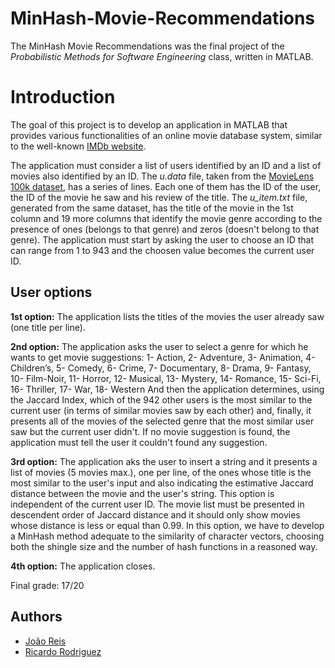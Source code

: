 # MinHash-Movie-Recommendations

The MinHash Movie Recommendations was the final project of the *Probabilistic Methods for Software Engineering* class, written in MATLAB.

# Introduction

The goal of this project is to develop an application in MATLAB that provides various functionalities of an online movie database system, similar to the well-known [IMDb website](https://www.imdb.com/).

The application must consider a list of users identified by an ID and a list of movies also identified by an ID. The *u.data* file, taken from the [MovieLens 100k dataset](http://grouplens.org/datasets/movielens/), has a series of lines. Each one of them has the ID of the user, the ID of the movie he saw and his review of the title. The *u_item.txt* file, generated from the same dataset, has the title of the movie in the 1st column and 19 more columns that identify the movie genre according to the presence of ones (belongs to that genre) and zeros (doesn't belong to that genre). The application must start by asking the user to choose an ID that can range from 1 to 943 and the choosen value becomes the current user ID.

## User options

**1st option:**
The application lists the titles of the movies the user already saw (one title per line).

**2nd option:**
The application asks the user to select a genre for which he wants to get movie suggestions:
1- Action, 2- Adventure, 3- Animation, 4- Children’s, 5- Comedy, 6- Crime, 7- Documentary, 8- Drama, 9- Fantasy, 10- Film-Noir, 11- Horror, 12- Musical, 13- Mystery, 14- Romance, 15- Sci-Fi, 16- Thriller, 17- War, 18- Western
And then the application determines, using the Jaccard Index, which of the 942 other users is the most similar to the current user (in terms of similar movies saw by each other) and, finally, it presents all of the movies of the selected genre that the most similar user saw but the current user didn't. If no movie suggestion is found, the application must tell the user it couldn't found any suggestion.

**3rd option:**
The application aks the user to insert a string and it presents a list of movies (5 movies max.), one per line, of the ones whose title is the most similar to the user's input and also indicating the estimative Jaccard distance between the movie and the user's string. This option is independent of the current user ID. The movie list must be presented in descendent order of Jaccard distance and it should only show movies whose distance is less or equal than 0.99. In this option, we have to develop a MinHash method adequate to the similarity of character vectors, choosing both the shingle size and the number of hash functions in a reasoned way.

**4th option:**
The application closes.

Final grade: 17/20

## Authors

- [João Reis](https://github.com/joaoreis16)
- [Ricardo Rodriguez](https://github.com/ricardombrodriguez)
